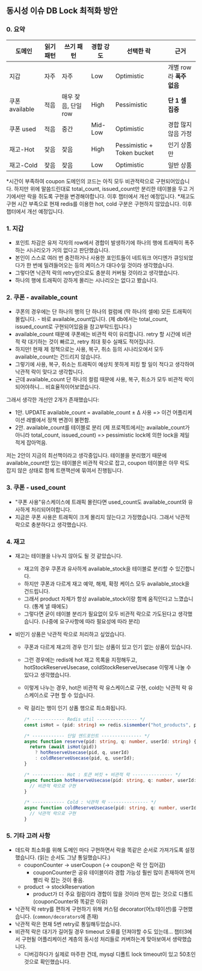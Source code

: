 ## 동시성 이슈 DB Lock 최적화 방안

### 0. 요약

| 도메인         | 읽기 패턴 | 쓰기 패턴           | 경합 강도 | 선택한 락                  | 근거                     |
| -------------- | --------- | ------------------- | --------- | -------------------------- | ------------------------ |
| 지갑           | 자주      | 자주                | Low       | Optimistic                 | 개별 row라 **폭주 없음** |
| 쿠폰 available | 적음      | 매우 잦음, 단일 row | High      | Pessimistic                | **단 1 셀 집중**         |
| 쿠폰 used      | 적음      | 중간                | Mid-Low   | Optimistic                 | 경합 많지 않음 가정      |
| 재고-Hot       | 잦음      | 잦음                | High      | Pessimistic + Token bucket | 인기 상품만              |
| 재고-Cold      | 잦음      | 잦음                | Low       | Optimistic                 | 일반 상품                |

*시간이 부족하여 coupon 도메인의 코드는 아직 모두 비관적락으로 구현되어있습니다. 하지만 위에 말씀드린대로 total_count, issued_count만 분리한 테이블을 두고 거기에서만 락을 쥐도록 구현을 변경해야합니다. 이후 챕터에서 개선 예정입니다.
*재고도 구현 시간 부족으로 현재 redis를 이용한 hot, cold 구분은 구현하지 않았습니다. 이후 챕터에서 개선 예정입니다.

### 1. 지갑

- 포인트 차감은 유저 각자의 row에서 경합이 발생하기에 하나의 행에 트래픽이 폭주하는 시나리오가 거의 없다고 판단했습니다.
- 본인이 스스로 여러 번 충전하거나 사용한 포인트들이 네트워크 어디엔가 큐잉되었다가 한 번에 밀려들어오는 등의 케이스가 대다수일 것이라 생각했습니다.
- 그렇다면 낙관적 락의 retry만으로도 충분히 커버될 것이라고 생각했습니다.
- 하나의 행에 트래픽이 강하게 몰리는 시나리오는 없다고 봤습니다.

### 2. 쿠폰 - available_count

- 쿠폰의 경우에는 단 하나의 행의 단 하나의 컬럼에 (딱 하나의 셀에) 모든 트래픽이 몰립니다. - 바로 available_count입니다. (제 db에서는 total_count, issued_count로 구현되어있음을 참고부탁드립니다.)
- available_count 때문에 쿠폰에는 비관적 락이 유리합니다. retry 할 시간에 비관적 락 대기하는 것이 빠르고, retry 최대 횟수 실패도 적어집니다.
- 하지만! 현재 제 정책으로는 사용, 복구, 취소 등의 시나리오에서 모두 available_count는 건드리지 않습니다.
- 그렇기에 사용, 복구, 취소는 트래픽이 예상치 못하게 피킹 할 일이 적다고 생각하여 낙관적 락이 맞다고 생각합니다.
- 근데 available_count 단 하나의 컬럼 때문에 사용, 복구, 취소가 모두 비관적 락이 되어야하니... 비효율적이어보였습니다.

그래서 생각한 개선안 2개가 존재했습니다:

- 1안. UPDATE available_count = available_count ± Δ 사용 => 이건 어플리케이션 레벨에서 정책 변경이 불편함.
- 2안. available_count를 테이블로 분리 (제 프로젝트에서는 available_count가 아니라 total_count, issued_count) => pessimistic lock에 의한 lock을 제일 적게 잡아먹음.

저는 2안이 지금의 최선책이라고 생각중입니다.
테이블을 분리했기 때문에 available_count만 있는 테이블은 비관적 락으로 잡고, coupon 테이블은 아무 락도 잡지 않은 상태로 함께 트랜잭션에 묶여서 진행됩니다.

### 3. 쿠폰 - used_count

- "쿠폰 사용"유스케이스에 트래픽 몰린다면 used_count도 available_count와 유사하게 처리되어야합니다.
- 지금은 쿠폰 사용은 트래픽이 크게 몰리지 않는다고 가정했습니다. 그래서 낙관적 락으로 충분하다고 생각했습니다.

### 4. 재고

- 재고는 테이블을 나누지 않아도 될 것 같았습니다.
  - 재고의 경우 쿠폰과 유사하게 available_stock을 테이블로 분리할 수 있긴합니다.
  - 하지만 쿠폰과 다르게 재고 예약, 해제, 확정 케이스 모두 available_stock을 건드립니다.
  - 그래서 product 자체가 항상 available_stock이랑 함께 움직인다고 느꼈습니다. (통계 낼 때에도)
  - 그렇다면 굳이 테이블 분리가 필요없이 모두 비관적 락으로 가도된다고 생각했습니다. (나중에 요구사항에 따라 필요성에 따라 분리)

- 비인기 상품은 낙관적 락으로 처리하고 싶었습니다.
  - 쿠폰과 다르게 재고의 경우 인기 있는 상품이 있고 인기 없는 상품이 있습니다.
  - 그런 경우에는 redis에 hot 재고 목록을 지정해두고, hotStockReserveUsecase, coldStockReserveUsecase 이렇게 나눌 수 있다고 생각했습니다.
  - 이렇게 나누는 경우, hot은 비관적 락 유스케이스로 구현, cold는 낙관적 락 유스케이스로 구현 할 수 있습니다.
  - 락 걸리는 행이 인기 상품 행으로 최소화됩니다.

    ```ts
    /* ------------ Redis util --------------- */
    const isHot = (pid: string) => redis.sismember("hot_products", pid);

    /* ------------ 단일 엔드포인트 --------------- */
    async function reserve(pid: string, q: number, userId: string) {
      return (await isHot(pid))
        ? hotReserveUsecase(pid, q, userId)
        : coldReserveUsecase(pid, q, userId);
    }

    /* ------------ Hot : 토큰 버킷 + 비관적 락 --------------- */
    async function hotReserveUsecase(pid: string, q: number, userId: string) {
      // 비관적 락으로 구현
    }

    /* ------------ Cold : 낙관적 락 --------------- */
    async function coldReserveUsecase(pid: string, q: number, userId: string) {
      // 낙관적 락으로 구현
    }
    ```

### 5. 기타 고려 사항

- 데드락 최소화를 위해 도메인 마다 구현하면서 락을 똑같은 순서로 가져가도록 설정했습니다. (읽는 순서도 그냥 통일했습니다.)
  - couponCounter -> userCoupon (-> coupon은 락 안 집어감)
    - couponCounter은 공유 테이블이라 경합 가능성 훨씬 많이 존재하여 먼저 빨리 락 잡는 것이 좋음.
  - product -> stockReservation
    - product가 더 주요 컬럼이라 경합이 많을 것이라 먼저 잡는 것으로 디폴트 (couponCounter와 똑같은 이유)
- 낙관적 락 retry를 편하게 구현하기 위해 커스텀 decorator(어노테이션)를 구현했습니다. (`common/decorators`에 존재)
- 낙관적 락은 현재 5번 retry로 통일해두었습니다.
- 비관적 락은 대기가 길어질 경우 timeout 오류를 던져야할 수도 있는데... 챕터3에서 구현될 어플리케이션 계층의 동시성 처리들로 커버하는게 맞아보여서 생략했습니다.
  - 디버깅하다가 실제로 마주한 건데, mysql 디폴트 lock timeout이 있고 50초인 것으로 확인했습니다.
